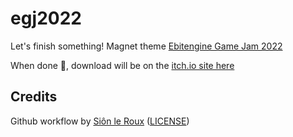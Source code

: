 # egj2022
Let's finish something!
 Magnet theme [Ebitengine Game Jam 2022](https://itch.io/jam/ebiten-game-jam)

When done 🤞, download will be on the [itch.io site here](https://shrmpy.itch.io/egj2022)


## Credits

Github workflow
 by [Siôn le Roux](https://github.com/sinisterstuf/ebiten-game-template) ([LICENSE](https://github.com/sinisterstuf/ebiten-game-template/blob/main/LICENSE))

